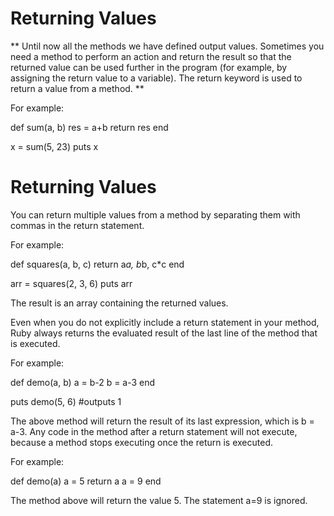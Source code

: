 # Returning Values

** Until now all the methods we have defined output values. Sometimes you need a method to perform an action and return the result so that the returned value can be used further in the program (for example, by assigning the return value to a variable).
The return keyword is used to return a value from a method. **

For example:

def sum(a, b)
  res = a+b
  return res
end

x = sum(5, 23)
puts x


# Returning Values

You can return multiple values from a method by separating them with commas in the return statement.

For example:

def squares(a, b, c)
  return a*a, b*b, c*c
end

arr = squares(2, 3, 6)
puts arr

The result is an array containing the returned values.

Even when you do not explicitly include a return statement in your method, Ruby always returns the evaluated result of the last line of the method that is executed.

For example:

def demo(a, b)
  a = b-2
  b = a-3
end

puts demo(5, 6)
#outputs 1

The above method will return the result of its last expression, which is b = a-3.
Any code in the method after a return statement will not execute, because a method stops executing once the return is executed.

For example:

def demo(a)
a = 5
return a
a = 9
end

The method above will return the value 5. The statement a=9 is ignored.
